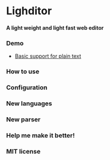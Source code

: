 # Lighditor
#### A light weight and light fast web editor

### Demo
- [Basic support for plain text](https://codepen.io/ryancat/pen/mwzXdj)

### How to use

### Configuration

### New languages

### New parser

### Help me make it better!

### MIT license
